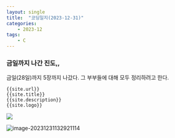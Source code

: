 ```yaml
---
layout: single
title:  "코딩일지(2023-12-31)"
categories: 
    - 2023-12
tags: 
    - C
---
```




### 금일까지 나간 진도,,

금일(28일)까지 5장까지 나갔다. 그 부부들에 대해 모두 정리하려고 한다.

```
{{site.url}}
{{site.title}}
{{site.description}}
{{site.logo}}
```
![]({{site.logo}})




![image-20231231132921114]({{site.url}}/images/2023-12-31-codinglog(4)/image-20231231132921114.png)
